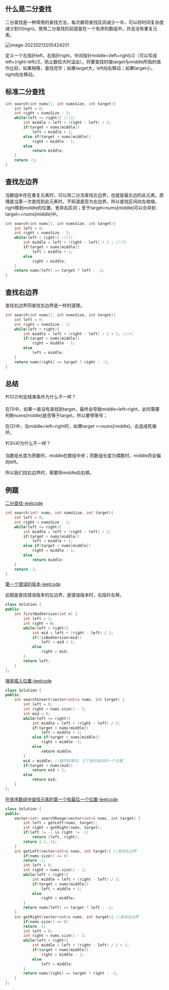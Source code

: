 ## 什么是二分查找

二分查找是一种常用的查找方法，每次都将查找区间减少一半，可以将时间复杂度减少到O(logn)。使用二分查找的前提是在一个有序的数组中，并且没有重复元素。

![image-20220213205424201](https://gitee.com/huanghaoh/imgbed/raw/master/img/202202132054259.png)

定义一个左指针left，右指针right，中间指针middle=(left+right)/2（可以写成left+(right-left)/2，防止数较大时溢出）。将要查找的值target与middle所指的值作比较，如果相等，查找完毕；如果target大，left向右移动；如果target小，right向左移动。

## 标准二分查找

~~~C++
int search(int nums[], int numsSize, int target){
    int left = 0;
    int right = numsSize - 1;
    while(left <= right){ //(1)
        int middle = left + (right - left) / 2;
        if(target > nums[middle])
            left = middle + 1;
        else if(target < nums[middle])
            right = middle - 1; 
        else
            return middle;
    }
    return -1;
}
~~~

## 查找左边界

当数组中存在重复元素时，可以用二分法查找左边界，也就是最左边的此元素。原理是当第一次查找到此元素时，不知道是否为左边界，所以查找区间向左收缩，right移到middle的位置，舍弃右区间；至于target<nums[middle]可以合并到target==nums[middle]中。

~~~C++
int search(int nums[], int numsSize, int target){
    int left = 0;
    int right = numsSize - 1;
    while(left < right){ //(2)
        int middle = left + (right - left) / 2 ; //(3)
        if(target > nums[middle])
            left = middle + 1;
        else
            right = middle; 
    }
    return nums[left] == target ? left : -1;
}
~~~

## 查找右边界

查找右边界同查找左边界是一样的道理。

~~~C++
int search(int nums[], int numsSize, int target){
    int left = 0;
    int right = numsSize - 1;
    while(left < right){
        int middle = left + (right - left) / 2 + 1; //(4)
        if(target < nums[middle]) 
            right = middle - 1;
        else
            left = middle;
    }
    return nums[right] == target ? right : -1;
}
~~~

## 总结

❓(1)(2)判定结束条件为什么不一样？

在(1)中，如果一直没有查找到target，最终会导致middle=left=right，此时需要判断nums[middle]是否等于target，所以要带等号；

在(2)中，当middle=left=right时，如果target <=nums[middle]，会造成死循环。

❓(3)(4)为什么不一样？

当数组长度为奇数时，middle在数组中央；而数组长度为偶数时，middle将会偏向left。

所以我们找右边界时，需要将middle向右移。

## 例题

[ 二分查找-leetcode](https://leetcode-cn.com/problems/binary-search/)

~~~C
int search(int* nums, int numsSize, int target){
    int left = 0;
    int right = numsSize - 1;
    while(left <= right){
        int middle = left + (right - left) / 2;
        if(target > nums[middle])
            left = middle + 1;
        else if(target < nums[middle])
            right = middle - 1;
        else
            return middle;
    }
    return -1;
}
~~~

[第一个错误的版本-leetcode](https://leetcode-cn.com/problems/first-bad-version/)

此题是查找错误版本的左边界，是错误版本时，右指针左移。

~~~C++
class Solution {
public:
    int firstBadVersion(int n) {
        int left = 1;
        int right = n;
        while(left < right){
            int mid = left + (right - left) / 2;
            if(!isBadVersion(mid))
                left = mid + 1;
            else
                right = mid;
        }
        return left;
    }
};
~~~

[搜索插入位置-leetcode](https://leetcode-cn.com/problems/search-insert-position/)

~~~C++
class Solution {
public:
    int searchInsert(vector<int>& nums, int target) {
        int left = 0;
        int right = nums.size() - 1;
        int mid = 0;
        while(left <= right){
            int middle = left + (right - left) / 2;
            if(target > nums[middle])
                left = middle + 1;
            else if(target < nums[middle])
                right = middle -1;
            else
                return middle;
        }
        mid = middle; //循环结束时，三个指针指向同一个位置
        if(target > nums[mid])
            return mid + 1;
        else
            return mid;
    }
};
~~~

[在排序数组中查找元素的第一个和最后一个位置-leetcode](https://leetcode-cn.com/problems/find-first-and-last-position-of-element-in-sorted-array/)

~~~C++
class Solution {
public:
    vector<int> searchRange(vector<int>& nums, int target) {
        int left = getLeft(nums, target);
        int right = getRight(nums, target);
        if(left != -1 && right != -1)
            return {left, right};  
        return {-1,-1}; 
    }
    int getLeft(vector<int>& nums, int target){ //查找左边界
        if(nums.size() == 0)
        return -1;
        int left = 0;
        int right = nums.size() - 1;
        while(left < right){
            int middle = left + (right - left) / 2; 
            if(target > nums[middle])
                left = middle + 1;
            else 
                right = middle;
        }
        return nums[left] == target ? left : -1;
    }
    int getRight(vector<int>& nums, int target){ //查找右边界
        if(nums.size() == 0)
        return -1;
        int left = 0;
        int right = nums.size() - 1;
        while(left < right){
            int middle = left + (right - left) / 2 + 1; 
            if(target < nums[middle])
                right = middle - 1;
            else 
                left = middle;
        }
        return nums[right] == target ? right : -1;
    }
};
~~~

